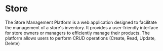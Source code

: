 # Store
The Store Management Platform is a web application designed to facilitate the management of a store's inventory. It provides a user-friendly interface for store owners or managers to efficiently manage their products. The platform allows users to perform CRUD operations (Create, Read, Update, Delete) 
